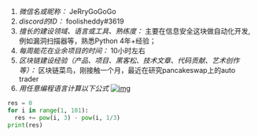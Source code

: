 1. *微信名或昵称：* JeRryGoGoGo
2. *discord的ID：* foolisheddy#3619
3. *擅长的建设领域、语言或工具、熟练度：* 主要在信息安全这块做自动化开发,例如漏洞扫描器等，熟悉Python 4年+经验；
4. *每周能花在业余项目的时间：* 10小时左右
5. *区块链建设经验（产品、项目、黑客松、技术文章、代码贡献、艺术创作等）：* 区块链菜鸟，刚接触一个月，最近在研究pancakeswap上的auto trader
6. *用任意编程语言计算以下公式* [![img](https://camo.githubusercontent.com/efe9a158b547540d2d2a9af433231733e98e13edb77eb8685e1ad9c2ebc1eec7/68747470733a2f2f6c617465782e636f6465636f67732e636f6d2f7376672e696d6167653f25354373756d5f2537426e3d312537442535452537423130302537442535436c6566742673706163653b286e253545253742332537442d25354373717274253542332535442537426e2537442673706163653b25354372696768742673706163653b29)](https://camo.githubusercontent.com/efe9a158b547540d2d2a9af433231733e98e13edb77eb8685e1ad9c2ebc1eec7/68747470733a2f2f6c617465782e636f6465636f67732e636f6d2f7376672e696d6167653f25354373756d5f2537426e3d312537442535452537423130302537442535436c6566742673706163653b286e253545253742332537442d25354373717274253542332535442537426e2537442673706163653b25354372696768742673706163653b29)

```python
res = 0
for i in range(1, 101):
  res += pow(i, 3) - pow(i, 1/3)
print(res)
```